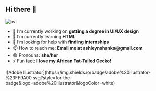 ## Hi there 👋

<!--
**undercoverfinch/undercoverfinch** is a ✨ _special_ ✨ repository because its `README.md` (this file) appears on your GitHub profile.

Here are some ideas to get you started:

- 🔭 I’m currently working on ...
- 🌱 I’m currently learning ...
- 👯 I’m looking to collaborate on ...
- 🤔 I’m looking for help with ...
- 💬 Ask me about ...
- 📫 How to reach me: ...
- 😄 Pronouns: ...
- ⚡ Fun fact: ...
-->
<!DOCTYPE html>
<head>
<meta charset="utf-8">
        <meta name="description" content="Profile page for ashley!">
        <meta name="author" content="Ashley Shanks">
</head>
<body>
    <img src="https://github-readme-stats.vercel.app/api/top-langs?username=undercoverfinch&show_icons=true&locale=en&layout=compact&theme=chartreuse-dark" alt="ovi" />
     <ul>
        <li>🔭 I’m currently working on <b>getting a degree in UI/UX design</b></li>
        <li>🌱 I’m currently learning <b>HTML</b></li>
        <li>🤔 I’m looking for help with <b>finding internships</b></li>
        <li>📫 How to reach me: <b>Email me at ashleynshanks@gmail.com</b></li>
        <li>😄 Pronouns: <b>she/her</b></li>
        <li>⚡ Fun fact: <b>I love my African Fat-Tailed Gecko!</b></li>
    </ul>
</html>
![Adobe Illustrator](https://img.shields.io/badge/adobe%20illustrator-%23FF9A00.svg?style=for-the-badge&logo=adobe%20illustrator&logoColor=white)
